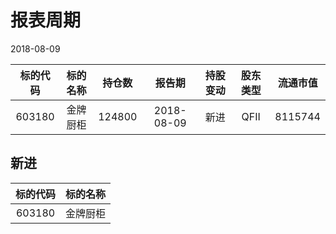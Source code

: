 # 报表周期 

2018-08-09

| 标的代码 | 标的名称 | 持仓数 | 报告期 | 持股变动 | 股东类型 | 流通市值 |
|:--:|:--:|:--:|:--:|:--:|:--:|:--:|
|603180|金牌厨柜|124800|2018-08-09|新进|QFII|8115744|


## 新进 

| 标的代码 | 标的名称 |
|:--:|:--:|
|603180|金牌厨柜|

